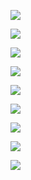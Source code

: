![](https://user-images.githubusercontent.com/26511983/71317139-021b3380-2442-11ea-8eea-5072ac15e7ea.png)

![](https://user-images.githubusercontent.com/26511983/70856748-f959b900-1ea7-11ea-92d5-458ca6d2110e.png)

![](https://user-images.githubusercontent.com/26511983/70857373-9b7e9e80-1eb2-11ea-997d-282ee39be464.png)

![](https://user-images.githubusercontent.com/26511983/70857396-0cbe5180-1eb3-11ea-8401-91ad02c63953.png)

![](https://user-images.githubusercontent.com/26511983/70857413-4db66600-1eb3-11ea-9cf1-31f4cbfa0bb3.png)

![](https://user-images.githubusercontent.com/26511983/70857421-6292f980-1eb3-11ea-98cb-91f295c3a2b6.png)

![](https://user-images.githubusercontent.com/26511983/70857434-7f2f3180-1eb3-11ea-846d-e3fe223d5cbd.png)

![](https://user-images.githubusercontent.com/26511983/70857465-71c67700-1eb4-11ea-9d97-6cc4a5bb8065.png)

![](https://user-images.githubusercontent.com/26511983/70857554-37f67000-1eb6-11ea-8f78-3f0269b45209.png)
